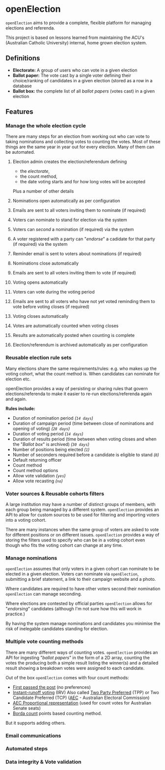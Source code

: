 # openElection

`openElection` aims to provide a complete, flexible platform for managing elections and referenda.

This project is based on lessons learned from maintaining the ACU's (Australian Catholic University) internal, home grown election system.

## Definitions

* __Electorate:__ A group of users who can vote in a given election
* __Ballot paper:__ The vote cast by a single voter defining their choice/ranking of candidates in a given election (stored as a row in a database
* __Ballot box:__ the complete list of all _ballot papers_ (votes cast) in a given election

## Features

### Manage the whole election cycle

There are many steps for an election from working out who can vote to taking nominations and collecting votes to counting the votes. Most of these things are the same year in year out for every election. Many of them can be automated.

1. Election admin creates the election/referendum defining
   * the _electorate_,
   * the count method,
   * the date voting starts and for how long votes will be accepted
  
   Plus a number of other details

2. Nominations open automatically as per configuration

3. Emails are sent to all voters inviting them to nominate (if required)

4. Voters can nominate to stand for election via the system

5. Voters can _second_ a nomination (if required) via the system

6. A voter registered with a party can "_endorse_" a cadidate for
   that party (if required) via the system

8. Reminder email is sent to voters about nominations (if required)

9. Nominations close automatically

10. Emails are sent to all voters inviting them to vote (if required)

11. Voting opens automatically

12. Voters can vote during the voting period

13. Emails are sent to all voters who have not yet voted reminding
    them to vote before voting closes (if required)

15. Voting closes automatically

16. Votes are automatically counted when voting closes

17. Results are automatically posted when counting is complete

18. Election/referendum is archived automatically as per configuration

### Reusable election rule sets

Many elections share the same requirements/rules: e.g. who makes up the voting cohort, what the count method is. When candidates can nominate for election etc.

openElection provides a way of persisting or sharing rules that govern elections/referenda to make it easier to re-run elections/referenda again and again.

__Rules include:__

* Duration of nomination period _(`14 days`)_
* Duration of campaign period (time between close of nominations and opening of voting) _(`28 days`)_
* Duration of voting period _(`14 days`)_
* Duration of results period (time between when voting closes and when the "_Ballot box_" is archived) _(`30 days`)_
* Number of positions being elected _(`1`)_
* Number of seconders required before a candidate is eligible to stand _(`0`)_
* Default returning officer
* Count method
* Count method options
* Allow vote validation _(`yes`)_
* Allow vote recasting _(`no`)_

### Voter sources & Reusable cohorts filters

A large institution may have a number of distinct groups of members, with each group being managed by a different system. `openElection` provides an API to allow for custom sources to be used for filtering and importing voters into a voting cohort.

There are many instances when the same group of voters are asked to vote for different positions or on different issues. `openElection` provides a way of storing the filters used to specify who can be in a voting cohort even though who fits the voting cohort can change at any time.

### Manage nominations

`openElection` assumes that only voters in a given cohort can nominate to be elected in a given election. Voters can nominate via `openElection`, submitting a brief statement, a link to their campaign website and a photo.

Where candidates are required to have other voters second their nomination `openElection` can manage seconding.

Where elections are contested by official parties `openElection` allows for "_endorsing_" candidates (although I'm not sure how this will work in practice.)

By having the system manage nominations and candidates you minimise the risk of inelegable candidates standing for election.

### Multiple vote counting methods

There are many different ways of counting votes. `openElection` provides an API for ingesting "_ballot papers_" in the form of a 2D array, counting the votes the producing both a simple result listing the winner(s) and a detailed result showing a breakdown votes were assigned to each candidate.

Out of the box `openElection` comes with four count methods:
* [First passed the post](https://en.wikipedia.org/wiki/First-past-the-post_voting) (no preferences)
* [Instant-runoff voting](https://en.wikipedia.org/wiki/Instant-runoff_voting) (IRV) Also called [Two Party Preferred](https://en.wikipedia.org/wiki/Two-party-preferred_vote) (TPP) or Two Candidate Preferred (TCP) ([AEC](https://www.aec.gov.au/voting/counting/hor_count.htm) - Australian Electoral Commission)
* [AEC Proportional representation](https://www.aec.gov.au/voting/counting/senate_count.htm) (used for count votes for Australian Senate seats)
* [Borda count](https://en.wikipedia.org/wiki/Borda_count) points based counting method.

But it supports adding others.

### Email communications

### Automated steps

### Data integrity & Vote validation
